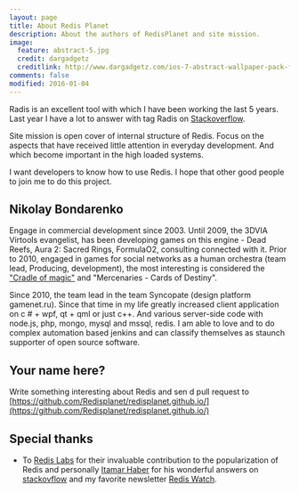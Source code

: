 ```yaml
---
layout: page
title: About Redis Planet
description: About the authors of RedisPlanet and site mission.
image:
  feature: abstract-5.jpg
  credit: dargadgetz
  creditlink: http://www.dargadgetz.com/ios-7-abstract-wallpaper-pack-for-iphone-5-and-ipod-touch-retina/
comments: false
modified: 2016-01-04
---
```


Radis is an excellent tool with which I have been working the last 5 years. Last year I have a lot to answer with tag Radis on [Stackoverflow](http://stackoverflow.com/users/2982437/misterion).

Site mission is open cover of internal structure of Redis. Focus on the aspects that have received little attention in everyday development. And which become important in the high loaded systems.

I want developers to know how to use Redis. I hope that other good people to join me to do this project.

Nikolay Bondarenko
---

Engage in commercial development since 2003. Until 2009, the 3DVIA Virtools evangelist, has been developing games on this engine - Dead Reefs, Aura 2: Sacred Rings, FormulaO2, consulting connected with it. Prior to 2010, engaged in games for social networks as a human orchestra (team lead, Producing, development), the most interesting is considered the ["Cradle of magic"](http://vk.com/cradle_of_magic) and "Mercenaries - Cards of Destiny".

Since 2010, the team lead in the team Syncopate (design platform gamenet.ru). Since that time in my life greatly increased client application on c # + wpf, qt + qml or just c++. And various server-side code with node.js, php, mongo, mysql and mssql, redis. I am able to love and to do complex automation based jenkins and can classify themselves as staunch supporter of open source software.

Your name here?
---

Write something interesting about Redis and sen d pull request to [https://github.com/Redisplanet/redisplanet.github.io/](https://github.com/Redisplanet/redisplanet.github.io/)

Special thanks
---
* To [Redis Labs](https://redislabs.com/) for their invaluable contribution to the popularization of Redis and personally [Itamar Haber](https://redislabs.com/company/redis-labs-team#management-Itamar-Haber) for his wonderful answers on [stackovflow](http://stackoverflow.com/) and my favorite newsletter [Redis Watch](https://redislabs.com/redis-watch-archive).


